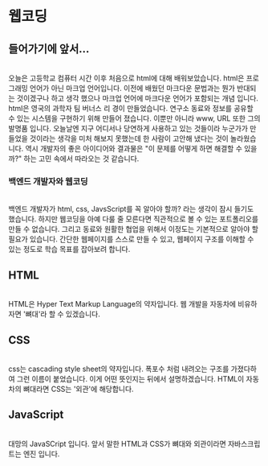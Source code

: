 # 웹코딩

## 들어가기에 앞서...
\
오늘은 고등학교 컴퓨터 시간 이후 처음으로 html에 대해 배워보았습니다. html은 프로그래밍 언어가 아닌 마크업 언어입니다. 이전에 배웠던 마크다운 문법과는 뭔가 반대되는 것이겠구나 하고 생각 했으나 마크업 언어에 마크다운 언어가 포함되는 개념 입니다.\
html은 영국의 과학자 팀 버너스 리 경이 만들었습니다. 연구소 동료와 정보를 공유할 수 있는 시스템을 구현하기 위해 만들어 졌습니다. 이뿐만 아니라 www, URL 또한 그의 발명품 입니다. 오늘날엔 지구 어디서나 당연하게 사용하고 있는 것들이라 누군가가 만들었을 것이라는 생각을 미처 해보지 못했는데 한 사람이 고안해 냈다는 것이 놀라웠습니다. 역시 개발자의 좋은 아이디어와 결과물은 "이 문제를 어떻게 하면 해결할 수 있을까?" 하는 고민 속에서 따라오는 것 같습니다. 

### 백엔드 개발자와 웹코딩
\
백엔드 개발자가 html, css, JavsScript를 꼭 알아야 할까? 라는 생각이 잠시 들기도 했습니다. 하지만 웹코딩을 아예 다룰 줄 모른다면 직관적으로 볼 수 있는 포트폴리오를 만들 수 없습니다. 그리고 동료와 원활한 협업을 위해서 이정도는 기본적으로 알아야 할 필요가 있습니다. 간단한 웹페이지를 스스로 만들 수 있고, 웹페이지 구조를 이해할 수 있는 정도로 학습 목표를 잡아보려 합니다.

## HTML
\
HTML은 Hyper Text Markup Language의 약자입니다. 웹 개발을 자동차에 비유하자면 '뼈대'라 할 수 있겠습니다.

## CSS
\
css는 cascading style sheet의 약자입니다. 폭포수 처럼 내려오는 구조를 가졌다하여 그런 이름이 붙었습니다. 이게 어떤 뜻인지는 뒤에서 설명하겠습니다. HTML이 자동차의 뼈대라면 CSS는 '외관'에 해당합니다.

## JavaScript
\
대망의 JavaSCript 입니다. 앞서 말한 HTML과 CSS가 뼈대와 외관이라면 자바스크립트는 엔진 입니다.